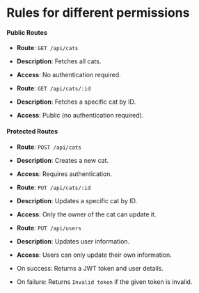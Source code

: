 # Rules for different permissions

#### Public Routes

- **Route**: `GET /api/cats`
- **Description**: Fetches all cats.
- **Access**: No authentication required.

- **Route**: `GET /api/cats/:id`
- **Description**: Fetches a specific cat by ID.
- **Access**: Public (no authentication required).

#### Protected Routes

- **Route**: `POST /api/cats`
- **Description**: Creates a new cat.
- **Access**: Requires authentication.

- **Route**: `PUT /api/cats/:id`
- **Description**: Updates a specific cat by ID.
- **Access**: Only the owner of the cat can update it.

- **Route**: `PUT /api/users`
- **Description**: Updates user information.
- **Access**: Users can only update their own information.

- On success: Returns a JWT token and user details.
- On failure: Returns `Invalid token` if the given token is invalid.

